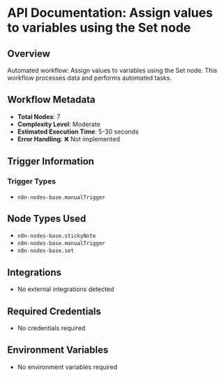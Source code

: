 # API Documentation: Assign values to variables using the Set node

## Overview
Automated workflow: Assign values to variables using the Set node. This workflow processes data and performs automated tasks.

## Workflow Metadata
- **Total Nodes**: 7
- **Complexity Level**: Moderate
- **Estimated Execution Time**: 5-30 seconds
- **Error Handling**: ❌ Not implemented

## Trigger Information
### Trigger Types
- `n8n-nodes-base.manualTrigger`

## Node Types Used
- `n8n-nodes-base.stickyNote`
- `n8n-nodes-base.manualTrigger`
- `n8n-nodes-base.set`

## Integrations
- No external integrations detected

## Required Credentials
- No credentials required

## Environment Variables
- No environment variables required
